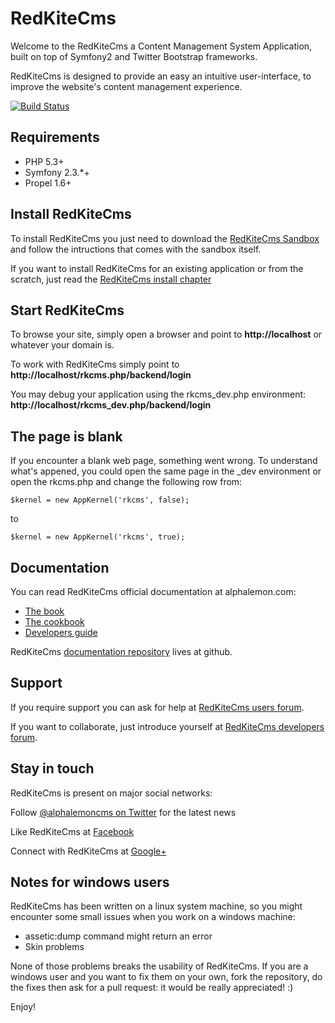 RedKiteCms
==============
Welcome to the RedKiteCms a Content Management System Application, built on top of
Symfony2 and Twitter Bootstrap frameworks.

RedKiteCms is designed to provide an easy an intuitive user-interface, to improve the
website's content management experience.


[![Build Status](https://secure.travis-ci.org/redkite-labs/RedKiteCmsBundle.png)](http://travis-ci.org/redkite-labs/RedKiteCmsBundle)


Requirements
------------
- PHP 5.3+
- Symfony 2.3.*+
- Propel 1.6+


Install RedKiteCms
----------------------
To install RedKiteCms you just need to download the [RedKiteCms Sandbox](https://github.com/alphalemon/AlphaLemonCmsSandbox)
and follow the intructions that comes with the sandbox itself.

If you want to install RedKiteCms for an existing application or from the scratch,
just read the [RedKiteCms install chapter](https://alphalemon.com/how-to-install-alphalemon-cms)


Start RedKiteCms
--------------------
To browse your site, simply open a browser and point to **http://localhost** or whatever your domain is.

To work with RedKiteCms simply point to **http://localhost/rkcms.php/backend/login**

You may debug your application using the rkcms_dev.php environment: **http://localhost/rkcms_dev.php/backend/login**


The page is blank
-----------------
If you encounter a blank web page, something went wrong. To understand what's appened, you could open
the same page in the _dev environment or open the rkcms.php and change the following row from:

    $kernel = new AppKernel('rkcms', false);

to

    $kernel = new AppKernel('rkcms', true);


Documentation
-------------
You can read RedKiteCms official documentation at alphalemon.com:

- [The book](http://alphalemon.com/the-official-alphalemon-cms-documentation)
- [The cookbook](http://alphalemon.com/alphalemon-cms-cookbook)
- [Developers guide](http://alphalemon.com/getting-started-contributing-to-alphalemon-cms)

RedKiteCms [documentation repository](https://github.com/alphalemon/alphalemon-docs)
lives at github.


Support
-------
If you require support you can ask for help at [RedKiteCms users forum](https://groups.google.com/forum/?hl=it#!forum/alphalemoncms-users).

If you want to collaborate, just introduce yourself at [RedKiteCms developers forum](https://groups.google.com/forum/?hl=it#!forum/alphalemoncms-dev).


Stay in touch
-------------
RedKiteCms is present on major social networks:

Follow [@alphalemoncms on Twitter](https://twitter.com/alphalemoncms) for the latest news

Like RedKiteCms at [Facebook](https://www.facebook.com/alphalemon)

Connect with RedKiteCms at [Google+](https://plus.google.com/103994964006724386514/posts)


Notes for windows users
-----------------------
RedKiteCms has been written on a linux system machine, so you might encounter some small issues when
you work on a windows machine:

- assetic:dump command might return an error
- Skin problems

None of those problems breaks the usability of RedKiteCms. If you are a windows user and you want
to fix them on your own, fork the repository, do the fixes then ask for a pull request: it would be really
appreciated! :)

Enjoy!